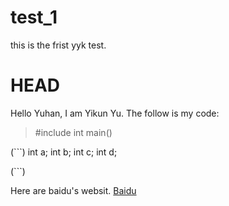 # test_1
this is the frist yyk  test.
# HEAD
Hello Yuhan,
I am Yikun Yu. The follow is my code:
>#include <iostream>
>int main()

(```)
int a;
int b;
int c;
int d;

(```)

Here are baidu's websit. [Baidu](www.baidu.com)
